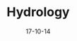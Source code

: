 ---
title:      Hydrology
excerpt:    Sed ut perspiciatis unde omnis iste natus error sit voluptatem accusantium
date:       17-10-14
---